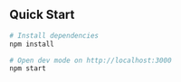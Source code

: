## Quick Start

```bash
# Install dependencies 
npm install

# Open dev mode on http://localhost:3000
npm start

```






